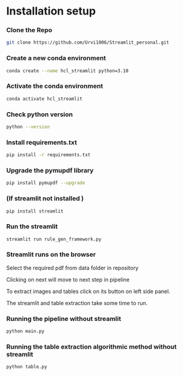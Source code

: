 # __Installation setup__

### Clone the Repo 
```bash
git clone https://github.com/Urvi1006/Streamlit_personal.git
```
### Create a new conda environment 
```bash
conda create --name hcl_streamlit python=3.10
```
### Activate the conda environment
```bash
conda activate hcl_streamlit
```
### Check python version
```bash
python --version
```

### Install requirements.txt
```bash
pip install -r requirements.txt
```
### __Upgrade the pymupdf library__
```bash
pip install pymupdf --upgrade
```
### (If streamlit not installed )
```bash
pip install streamlit
```
### Run the streamlit
```bash
streamlit run rule_gen_framework.py
```
### Streamlit runs on the browser
Select the required pdf from data folder in repository

Clicking on next will move to next step in pipeline

To extract images and tables click on its button on left side panel.

The streamlit and table extraction take some time to run.

### Running the pipeline without streamlit
```bash
python main.py
```

### Running the table extraction algorithmic method without streamlit
```bash
python table.py
```
